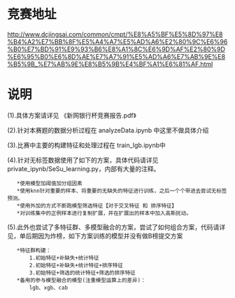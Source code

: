 # 竞赛地址
http://www.dcjingsai.com/common/cmpt/%E8%A5%BF%E5%8D%97%E8%B4%A2%E7%BB%8F%E5%A4%A7%E5%AD%A6%E2%80%9C%E6%96%B0%E7%BD%91%E9%93%B6%E8%A1%8C%E6%9D%AF%E2%80%9D%E6%95%B0%E6%8D%AE%E7%A7%91%E5%AD%A6%E7%AB%9E%E8%B5%9B_%E7%AB%9E%E8%B5%9B%E4%BF%A1%E6%81%AF.html
# 说明
   (1).具体方案请详见 《新网银行杯竞赛报告.pdf》
   
   (2).针对本赛题的数据分析过程在 analyzeData.ipynb 中这里不做具体介绍
   
   (3).比赛中主要的构建特征和处理过程在 train_lgb.ipynb中
   
   (4).针对无标签数据使用了如下的方案，具体代码请详见 private_ipynb/SeSu_learning.py，内部有大量的注释。
       
       *使用模型加阈值加分组因素   
       *使用knn针对重要的样本、将重要的无缺失的特征进行训练，之后一个个带进去尝试无标签预测。
       *使用外加的方式不断跑模型筛选特征【对于交叉特征 和 排序特征】
       *对训练集中的正例样本进行复制扩展，并在扩展出的样本中加入高斯扰动。
       
   (5).此外也尝试了多特征群、多模型融合的方案，尝试了如何组合方案，代码请详见，单后期因为炸榜，如下方案训练的模型并没有做B榜提交方案
      
       *特征群构建：
           1.初始特征+补缺失+统计特征
           2.初始特征+补缺失+统计特征+排序特征
           3.初始特征+筛选的统计特征+筛选的排序特征
       *备用的参与模型融合的模型(注重模型运算上的差异)：
           lgb、xgb、cab

